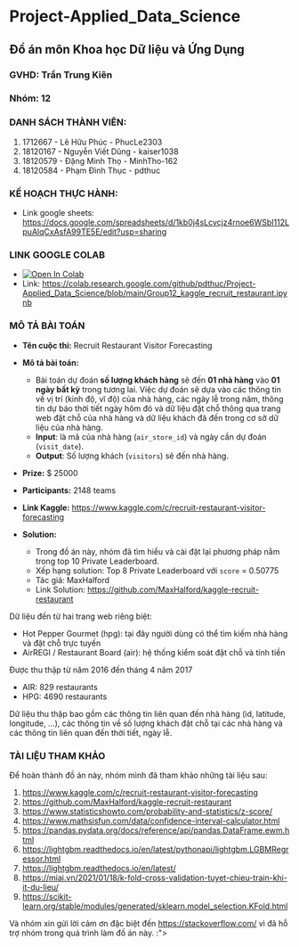 # Project-Applied_Data_Science
## Đồ án môn Khoa học Dữ liệu và Ứng Dụng
### GVHD: Trần Trung Kiên
### Nhóm: 12
### DANH SÁCH THÀNH VIÊN:
  1. 1712667 - Lê Hữu Phúc - PhucLe2303
  2. 18120167 - Nguyễn Viết Dũng - kaiser1038
  3. 18120579 - Đặng Minh Thọ - MinhTho-162
  4. 18120584 - Phạm Đình Thục - pdthuc
 
### KẾ HOẠCH THỰC HÀNH:
- Link google sheets: https://docs.google.com/spreadsheets/d/1kb0j4sLcvcjz4rnoe6WSbI112LpuAlqCxAsfA99TE5E/edit?usp=sharing

### LINK GOOGLE COLAB
- [![Open In Colab](https://colab.research.google.com/assets/colab-badge.svg)](https://colab.research.google.com/github/pdthuc/Project-Applied_Data_Science/blob/main/Group12_kaggle_recruit_restaurant.ipynb)
- Link: https://colab.research.google.com/github/pdthuc/Project-Applied_Data_Science/blob/main/Group12_kaggle_recruit_restaurant.ipynb

### MÔ TẢ BÀI TOÁN
- **Tên cuộc thi:** Recruit Restaurant Visitor Forecasting
- **Mô tả bài toán:** 
    - Bài toán dự đoán **số lượng khách hàng** sẽ đến **01 nhà hàng** vào **01 ngày bất kỳ** trong tương lai. Việc dự đoán sẽ dựa vào các thông tin về vị trí (kinh độ, vĩ độ) của nhà hàng, các ngày lễ trong năm, thông tin dự báo thời tiết ngày hôm đó và dữ liệu đặt chỗ thông qua trang web đặt chỗ của nhà hàng và dữ liệu khách đã đến trong cơ sở dữ liệu của nhà hàng.
    - **Input**: là mã của nhà hàng (`air_store_id`) và ngày cần dự đoán (`visit_date`).
    - **Output**: Số lượng khách (`visitors`) sẽ đến nhà hàng.
- **Prize:** $ 25000
- **Participants:** 2148 teams
- **Link Kaggle:** https://www.kaggle.com/c/recruit-restaurant-visitor-forecasting

- **Solution:**
  - Trong đồ án này, nhóm đã tìm hiểu và cài đặt lại phương pháp nằm trong top 10 Private Leaderboard.
  - Xếp hạng solution: Top 8 Private Leaderboard với `score` = 0.50775
  - Tác giả: MaxHalford 
  - Link Solution: https://github.com/MaxHalford/kaggle-recruit-restaurant

Dữ liệu đến từ hai trang web riêng biệt: 
  - Hot Pepper Gourmet (hpg): tại đây người dùng có thể tìm kiếm nhà hàng và đặt chỗ trực tuyến 
  - AirREGI / Restaurant Board (air): hệ thống kiểm soát đặt chỗ và tính tiền
  
Được thu thập từ năm 2016 đến tháng 4 năm 2017 
- AIR: 829 restaurants 
- HPG: 4690 restaurants

Dữ liệu thu thập bao gồm các thông tin liên quan đến nhà hàng (id, latitude, longitude, ...), các thông tin về số lượng khách đặt chỗ tại các nhà hàng và các thông tin liên quan đến thời tiết, ngày lễ.

### TÀI LIỆU THAM KHẢO
Để hoàn thành đồ án này, nhóm mình đã tham khảo những tài liệu sau:
1. https://www.kaggle.com/c/recruit-restaurant-visitor-forecasting
2. https://github.com/MaxHalford/kaggle-recruit-restaurant
3. https://www.statisticshowto.com/probability-and-statistics/z-score/
4. https://www.mathsisfun.com/data/confidence-interval-calculator.html
5. https://pandas.pydata.org/docs/reference/api/pandas.DataFrame.ewm.html
6. https://lightgbm.readthedocs.io/en/latest/pythonapi/lightgbm.LGBMRegressor.html
7.  https://lightgbm.readthedocs.io/en/latest/
8. https://miai.vn/2021/01/18/k-fold-cross-validation-tuyet-chieu-train-khi-it-du-lieu/
9. https://scikit-learn.org/stable/modules/generated/sklearn.model_selection.KFold.html

Và nhóm xin gửi lời cảm ơn đặc biệt đến https://stackoverflow.com/ vì đã hỗ trợ nhóm trong quá trình làm đồ án này. :">
